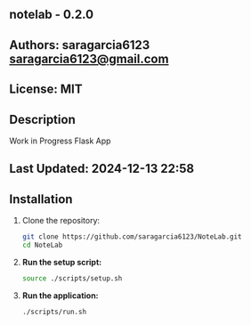 
## notelab - 0.2.0
## Authors: saragarcia6123 <saragarcia6123@gmail.com>
## License: MIT

## Description
Work in Progress Flask App

## Last Updated: 2024-12-13 22:58

## Installation

1. Clone the repository:
    ```bash
    git clone https://github.com/saragarcia6123/NoteLab.git
    cd NoteLab
    ```

2. **Run the setup script:**
   ```sh
   source ./scripts/setup.sh

3. **Run the application:**
   ```sh
   ./scripts/run.sh
   ```
